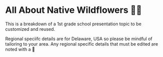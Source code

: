 # All About Native Wildflowers 🌷🌻

This is a breakdown of a 1st grade school presentation topic to be customized and reused.

Regional speciifc details are for Delaware, USA so please be mindful of tailoring to your area. Any regional specific details that must be edited are noted with a 📍
